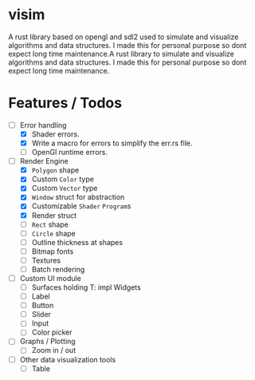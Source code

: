 # visim
A rust library based on opengl and sdl2 used to simulate and visualize algorithms and data structures. I made this for personal purpose so dont expect long time maintenance.A rust library to simulate and visualize algorithms and data structures. I made this for personal purpose so dont expect long time maintenance.

# Features / Todos
- [ ] Error handling
	- [X] Shader errors.
	- [X] Write a macro for errors to simplify the err.rs file.
	- [ ] OpenGl runtime errors.
- [ ] Render Engine
	- [X] `Polygon` shape
	- [X] Custom `Color` type
	- [X] Custom `Vector` type
	- [X] `Window` struct for abstraction
	- [X] Customizable `Shader` `Program`s
	- [X] Render struct 
	- [ ] `Rect` shape 
	- [ ] `Circle` shape 
	- [ ] Outline thickness at shapes
	- [ ] Bitmap fonts
    - [ ] Textures
	- [ ] Batch rendering
- [ ] Custom UI module
	- [ ] Surfaces holding T: impl Widgets
	- [ ] Label
	- [ ] Button
	- [ ] Slider
	- [ ] Input
	- [ ] Color picker
- [ ] Graphs / Plotting
	- [ ] Zoom in / out
- [ ] Other data visualization tools
	- [ ] Table
